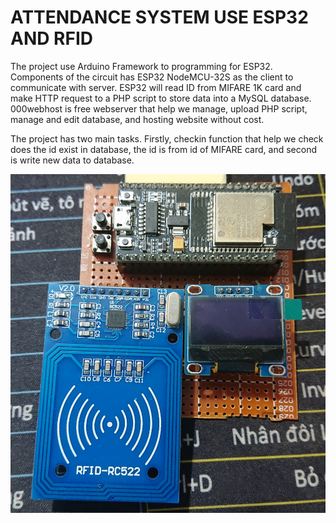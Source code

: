 # ATTENDANCE SYSTEM USE ESP32 AND RFID
The project use Arduino Framework to programming for ESP32. Components of the circuit has ESP32 NodeMCU-32S as the client to communicate with server. ESP32 will read ID from MIFARE 1K card and make HTTP request to a PHP script to store data into a MySQL database. 000webhost is free webserver that help we manage, upload PHP script, manage and edit database, and hosting website without cost. 

The project has two main tasks. Firstly, checkin function that help we check does the id exist in database, the id is from id of MIFARE card, and second is write new data to database. 

![circuit](image/circuit.JPG)


